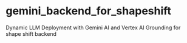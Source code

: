 # gemini_backend_for_shapeshift
Dynamic LLM Deployment with Gemini AI and Vertex AI Grounding for shape shift backend
